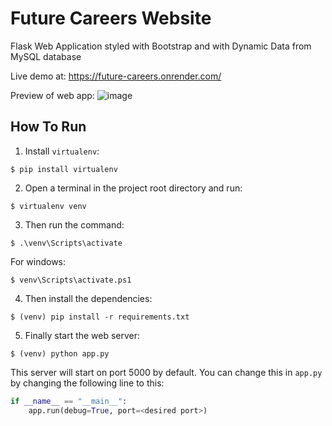 # Future Careers Website
Flask Web Application styled with Bootstrap and with Dynamic Data from MySQL database

Live demo at: https://future-careers.onrender.com/

Preview of web app:
![image](https://user-images.githubusercontent.com/123865026/228109344-a2707133-b2b9-48f7-8806-b870dea0ae5e.png)



## How To Run
1. Install `virtualenv`:
```
$ pip install virtualenv
```

2. Open a terminal in the project root directory and run:
```
$ virtualenv venv
```

3. Then run the command:
```
$ .\venv\Scripts\activate
```
For windows:
```
$ venv\Scripts\activate.ps1
```

4. Then install the dependencies:
```
$ (venv) pip install -r requirements.txt
```

5. Finally start the web server:
```
$ (venv) python app.py
```

This server will start on port 5000 by default. You can change this in `app.py` by changing the following line to this:

```python
if __name__ == "__main__":
    app.run(debug=True, port=<desired port>)
